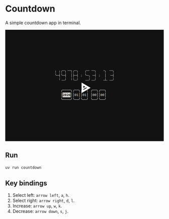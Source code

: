 # Countdown

A simple countdown app in terminal.

[![showcase](./assets/showcase.png)](https://asciinema.org/a/722366)

## Run

```bash
uv run countdown
```

## Key bindings

1. Select left: `arrow left`, `a`, `h`.
2. Select right: `arrow right`, `d`, `l`.
2. Increase: `arrow up`, `w`, `k`.
2. Decrease: `arrow down`, `s`, `j`.
